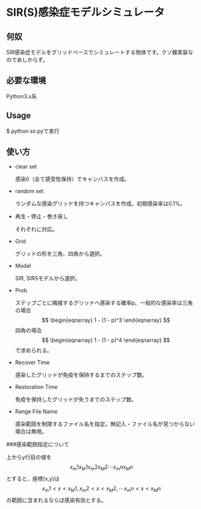 # SIR(S)感染症モデルシミュレータ

## 何奴
SIR感染症モデルをグリッドベースでシミュレートする物体です。クソ雑実装なのであしからず。

## 必要な環境
Python3.x系

## Usage
$ python sir.pyで実行

## 使い方

* clear set

	感染0（全て感受性保持）でキャンバスを作成。

* random set

	ランダムな感染グリッドを持つキャンバスを作成。初期感染率は0.1%。

* 再生・停止・巻き戻し

	それぞれに対応。
	
* Grid

	グリッドの形を三角、四角から選択。
	
* Model

	SIR, SIRSモデルから選択。
	
* Prob

	ステップごとに隣接するグリッドへ感染する確率p。一般的な感染率は三角の場合
	$$
	\begin{eqnarray}
	1 - (1 - p)^3
	\end{eqnarray}
	$$
	四角の場合
	$$
	\begin{eqnarray}
	1 - (1 - p)^4
	\end{eqnarray}
	$$
	で求められる。
	
* Recover Time

	感染したグリッドが免疫を保持するまでのステップ数。
	
* Restoration Time

	免疫を保持したグリッドが失うまでのステップ数。
	
* Range File Name

	感染範囲を制限するファイル名を指定。無記入・ファイル名が見つからない場合は無視。

###感染範囲指定について

上からy行目の値を$$x_m1 x_M1 x_m2 x_M2 \cdots x_mn x_Mn$$とすると、座標(x,y)は$$x_m1 < x < x_M1, x_m2 < x < x_M2, \cdots x_mn < x < x_Mn$$の範囲に含まれるならば感染有効とする。
